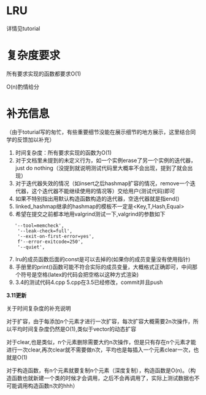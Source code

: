 # LRU

详情见tutorial

# 复杂度要求

所有要求实现的函数都要求O(1)

O(n)酌情给分

# 补充信息

（由于toturial写的匆忙，有些重要细节没能在展示细节的地方展示，这里结合同学的反馈加以补充）

1. 时间复杂度：所有要求实现的函数为O(1)
2. 对于文档里未提到的未定义行为，如一个实例erase了另一个实例的迭代器，just do nothing（没提到就说明测试代码里大概率不会出现，提到了就会出现）
3. 对于迭代器失效的情况（如insert之后hashmap扩容的情况，remove一个迭代器，这个迭代器不能继续使用的情况等）交给用户(测试代码)即可
4. 如果不特别指出用默认构造函数构造的迭代器，空迭代器就是指end()
5. linked\_hashmap继承的hashmap的模板不一定是\<Key,T,Hash,Equal>
6. 希望在提交之前都本地用valgrind测试一下,valgrind的参数如下 
~~~
   '--tool=memcheck',
    '--leak-check=full',
    '--exit-on-first-error=yes',
    f'--error-exitcode=250',
    '--quiet',
~~~
7. lru的成员函数后面的const是可以去掉的(如果你的成员变量没有使用指针)
8. 手册里的print()函数可能不符合实际的成员变量，大概格式正确即可，中间那个符号是空格(latex的代码会把空格以这种方式渲染)
9. 3.4的测试代码4.cpp 5.cpp在3.5已经修改，commit并且push

**3.11更新**

关于时间复杂度的补充说明

对于扩容，由于每添加n个元素才进行一次扩容，每次扩容大概需要2n次操作，所以平均时间复杂度仍然是O(1),类似于vector的动态扩容

对于clear,也是类似，n个元素删除需要大约n次操作，但是只有存在n个元素才能进行一次clear,再次clear就不需要做n次，平均也是每插入一个元素clear一次，也就是O(1)

对于构造函数，有n个元素就要复制n个元素（深度复制），构造函数是O(n)。（构造函数也就新建一个类的时候才会调用，之后不会再调用了，实际上测试数据也不可能调用构造函数n次的hhh）

